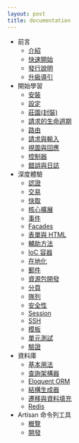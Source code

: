 ```yaml
---
layout: post
title: documentation
---
```

- 前言
    - [介紹](/docs/4.2/introduction)
    - [快速開始](/docs/4.2/quick)
    - [發行說明](/docs/4.2/releases)
    - [升級導引](/docs/4.2/upgrade)
- 開始學習
    - [安裝](/docs/4.2/installation)
    - [設定](/docs/4.2/configuration)
    - [莊園(封裝)](/docs/4.2/homestead)
    - [請求的生命週期](/docs/4.2/lifecycle)
    - [路由](/docs/4.2/routing)
    - [請求與輸入](/docs/4.2/requests)
    - [視圖與回應](/docs/4.2/responses)
    - [控制器](/docs/4.2/controllers)
    - [錯誤與日誌](/docs/4.2/errors)
- 深度體驗
    - [認證](/docs/4.2/security)
    - [交易](/docs/4.2/billing)
    - [快取](/docs/4.2/cache)
    - [核心擴展](/docs/4.2/extending)
    - [事件](/docs/4.2/events)
    - [Facades](/docs/4.2/facades)
    - [表單與 HTML](/docs/4.2/html)
    - [輔助方法](/docs/4.2/helpers)
    - [IoC 容器](/docs/4.2/ioc)
    - [在地化](/docs/4.2/localization)
    - [郵件](/docs/4.2/mail)
    - [資源包開發](/docs/4.2/packages)
    - [分頁](/docs/4.2/pagination)
    - [隊列](/docs/4.2/queues)
    - [安全性](/docs/4.2/security)
    - [Session](/docs/4.2/session)
    - [SSH](/docs/4.2/ssh)
    - [模板](/docs/4.2/templates)
    - [單元測試](/docs/4.2/testing)
    - [驗證](/docs/4.2/validation)
- 資料庫
    - [基本用法](/docs/4.2/database)
    - [查詢架構器](/docs/4.2/queries)
    - [Eloquent ORM](/docs/4.2/eloquent)
    - [結構生成器](/docs/4.2/schema)
    - [遷移與資料填充](/docs/4.2/migrations)
    - [Redis](/docs/4.2/redis)
- Artisan 命令列工具
    - [概覽](/docs/4.2/artisan)
    - [開發](/docs/4.2/commands)
